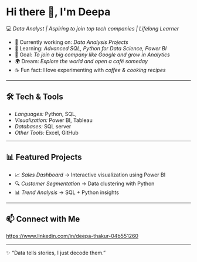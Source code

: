 # Hi there 👋, I'm Deepa  

💻 *Data Analyst | Aspiring to join top tech companies | Lifelong Learner*  

- 🔭 Currently working on: *Data Analysis Projects*  
- 🌱 Learning: *Advanced SQL, Python for Data Science, Power BI*  
- 🎯 Goal: *To join a big company like Google and grow in Analytics*  
- 🌍 Dream: *Explore the world and open a café someday*  
- ☕ Fun fact: I love experimenting with *coffee & cooking recipes*  

---

## 🛠️ Tech & Tools  
- *Languages:* Python, SQL,
- *Visualization:* Power BI, Tableau  
- *Databases:* SQL server
- *Other Tools:* Excel, GitHub  

---

## 📊 Featured Projects  
- 📈 *Sales Dashboard* → Interactive visualization using Power BI  
- 🔍 *Customer Segmentation* → Data clustering with Python  
- 📊 *Trend Analysis* → SQL + Python insights  

---

## 📫 Connect with Me  
https://www.linkedin.com/in/deepa-thakur-04b551260

---

✨ “Data tells stories, I just decode them.”
